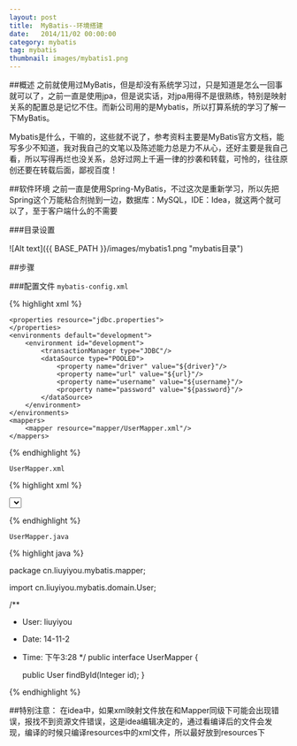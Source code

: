 ```yaml
---
layout: post
title:  MyBatis--环境搭建
date:   2014/11/02 00:00:00 
category: mybatis
tag: mybatis
thumbnail: images/mybatis1.png
---
```


##概述
之前就使用过MyBatis，但是却没有系统学习过，只是知道是怎么一回事就可以了，之前一直是使用jpa，但是说实话，对jpa用得不是很熟练，特别是映射关系的配置总是记忆不住。而新公司用的是Mybatis，所以打算系统的学习了解一下MyBatis。

Mybatis是什么，干嘛的，这些就不说了，参考资料主要是MyBatis官方文档，能写多少不知道，我对我自己的文笔以及陈述能力总是力不从心，还好主要是我自己看，所以写得再烂也没关系，总好过网上千遍一律的抄袭和转载，可怜的，往往原创还要在转载后面，鄙视百度！

##软件环境
之前一直是使用Spring-MyBatis，不过这次是重新学习，所以先把Spring这个万能粘合剂抛到一边，数据库：MySQL，IDE：Idea，就这两个就可以了，至于客户端什么的不需要



###目录设置

![Alt text]({{ BASE_PATH }}/images/mybatis1.png "mybatis目录")

##步骤

###配置文件
```mybatis-config.xml```


{% highlight xml %}


 <?xml version="1.0" encoding="UTF-8" ?>
 <!DOCTYPE configuration
        PUBLIC "-//mybatis.org//DTD Config 3.0//EN"
        "http://mybatis.org/dtd/mybatis-3-config.dtd">
 <configuration>

    <properties resource="jdbc.properties">
    </properties>
    <environments default="development">
        <environment id="development">
            <transactionManager type="JDBC"/>
            <dataSource type="POOLED">
                <property name="driver" value="${driver}"/>
                <property name="url" value="${url}"/>
                <property name="username" value="${username}"/>
                <property name="password" value="${password}"/>
            </dataSource>
        </environment>
    </environments>
    <mappers>
        <mapper resource="mapper/UserMapper.xml"/>
    </mappers>
 </configuration>


{% endhighlight %}


```UserMapper.xml```


{% highlight xml %}


 <?xml version="1.0" encoding="UTF-8" ?>
 <!DOCTYPE mapper
        PUBLIC "-//mybatis.org//DTD Mapper 3.0//EN"
        "http://mybatis.org/dtd/mybatis-3-mapper.dtd">
 <mapper namespace="cn.liuyiyou.mybatis.mapper.UserMapper">
    <select id="findById" resultType="cn.liuyiyou.mybatis.domain.User">
      select * from USER where id = #{id}
    </select>
 </mapper>


{% endhighlight %}


```UserMapper.java```


{% highlight java %}


package cn.liuyiyou.mybatis.mapper;

import cn.liuyiyou.mybatis.domain.User;

/**
 * User: liuyiyou
 * Date: 14-11-2
 * Time: 下午3:28
 */
public interface UserMapper {

    public User findById(Integer id);
}

{% endhighlight %}



##特别注意：
在idea中，如果xml映射文件放在和Mapper同级下可能会出现错误，报找不到资源文件错误，这是idea编辑决定的，通过看编译后的文件会发现，编译的时候只编译resources中的xml文件，所以最好放到resources下


